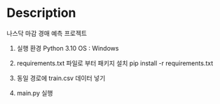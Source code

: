 # Description
나스닥 마감 경매 예측 프로젝트

1. 실행 환경
Python 3.10
OS : Windows

2. requirements.txt 파일로 부터 패키지 설치
pip install -r requirements.txt

3. 동일 경로에 train.csv 데이터 넣기

4. main.py 실행
